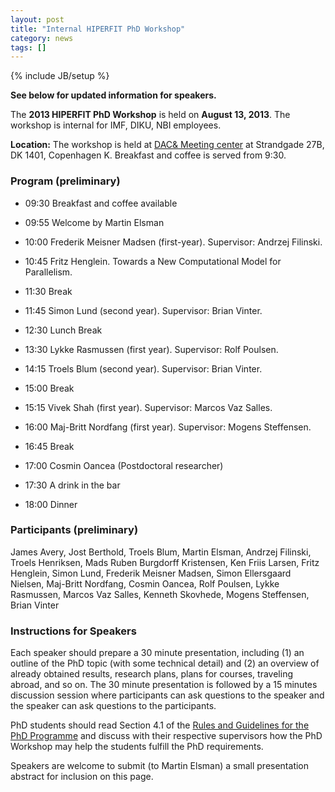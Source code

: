 ```yaml
---
layout: post
title: "Internal HIPERFIT PhD Workshop"
category: news
tags: []
---
```

{% include JB/setup %}

__See below for updated information for speakers.__

The __2013 HIPERFIT PhD Workshop__ is held on __August 13, 2013__. The
workshop is internal for IMF, DIKU, NBI employees. 

__Location:__ The workshop is held at [DAC& Meeting
center](http://www.dac.dk/da/dac-meeting/) at Strandgade 27B, DK 1401,
Copenhagen K. Breakfast and coffee is served from 9:30.

### Program (preliminary)

* 09:30 Breakfast and coffee available

* 09:55 Welcome by Martin Elsman

* 10:00 Frederik Meisner Madsen (first-year). Supervisor: Andrzej Filinski.

* 10:45 Fritz Henglein. Towards a New Computational Model for Parallelism.

* 11:30 Break

* 11:45 Simon Lund (second year). Supervisor: Brian Vinter.

* 12:30 Lunch Break

* 13:30 Lykke Rasmussen (first year). Supervisor: Rolf Poulsen.

* 14:15 Troels Blum (second year). Supervisor: Brian Vinter.

* 15:00 Break

* 15:15 Vivek Shah (first year). Supervisor: Marcos Vaz Salles.

* 16:00 Maj-Britt Nordfang (first year). Supervisor: Mogens Steffensen.

* 16:45 Break

* 17:00 Cosmin Oancea (Postdoctoral researcher)

* 17:30 A drink in the bar

* 18:00 Dinner

### Participants (preliminary)

James Avery,
Jost Berthold,
Troels Blum,
Martin Elsman,
Andrzej Filinski,
Troels Henriksen,
Mads Ruben Burgdorff Kristensen,
Ken Friis Larsen,
Fritz Henglein,
Simon Lund,
Frederik Meisner Madsen,
Simon Ellersgaard Nielsen,
Maj-Britt Nordfang,
Cosmin Oancea,
Rolf Poulsen,
Lykke Rasmussen,
Marcos Vaz Salles,
Kenneth Skovhede,
Mogens Steffensen,
Brian Vinter

### Instructions for Speakers

Each speaker should prepare a 30 minute presentation, including (1) an
outline of the PhD topic (with some technical detail) and (2) an
overview of already obtained results, research plans, plans for
courses, traveling abroad, and so on. The 30 minute presentation is
followed by a 15 minutes discussion session where participants can ask
questions to the speaker and the speaker can ask questions to the
participants.

PhD students should read Section 4.1 of the [Rules and Guidelines for
the PhD
Programme](http://www.science.ku.dk/english/research/phd/student/filer/Rules_and_guidelines_for_the_PhD_programme.pdf/)
and discuss with their respective supervisors how the PhD Workshop may
help the students fulfill the PhD requirements.

Speakers are welcome to submit (to Martin Elsman) a small presentation
abstract for inclusion on this page.

